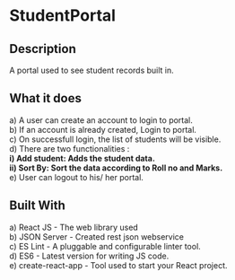 # StudentPortal
  
  ## Description
  A portal used to see student records  built in.
  
  ## What it does
  a) A user can create an account to login to portal. <br>
  b) If an account is already created, Login to portal. <br>
  c) On successfull login, the list of students will be visible. <br>
  d) There are two functionalities : <br>
      **i) Add student: Adds the student data. <br>
      ii) Sort By: Sort the data according to Roll no and Marks.** <br>
  e) User can logout to his/ her portal. <br>
  
## Built With 
  a) React JS - The web library used <br>
  b) JSON Server - Created rest json webservice <br>
  c) ES Lint - A pluggable and configurable linter tool. <br>
  d) ES6 - Latest version for writing JS code. <br>
  e) create-react-app - Tool used to start your React project. <br>
